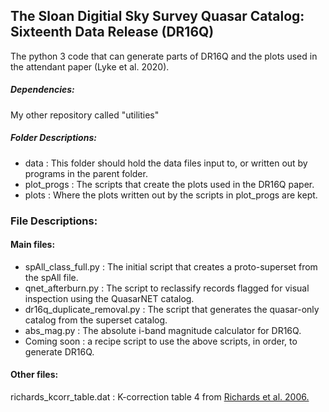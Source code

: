 ## The Sloan Digitial Sky Survey Quasar Catalog: Sixteenth Data Release (DR16Q)
The python 3 code that can generate parts of DR16Q and the plots used in the attendant paper (Lyke et al. 2020).

##### Dependencies: 

My other repository called "utilities"

##### Folder Descriptions:

- data : This folder should hold the data files input to, or written out by programs in the parent folder.
- plot_progs : The scripts that create the plots used in the DR16Q paper.
- plots : Where the plots written out by the scripts in plot_progs are kept.

### File Descriptions:

#### Main files:
- spAll_class_full.py : The initial script that creates a proto-superset from the spAll file.
- qnet_afterburn.py : The script to reclassify records flagged for visual inspection using the QuasarNET catalog.
- dr16q_duplicate_removal.py : The script that generates the quasar-only catalog from the superset catalog.
- abs_mag.py : The absolute i-band magnitude calculator for DR16Q.
- Coming soon : a recipe script to use the above scripts, in order, to generate DR16Q.

#### Other files:
richards_kcorr_table.dat : K-correction table 4 from [Richards et al. 2006.](https://ui.adsabs.harvard.edu/abs/2006AJ....131.2766R/abstract)
